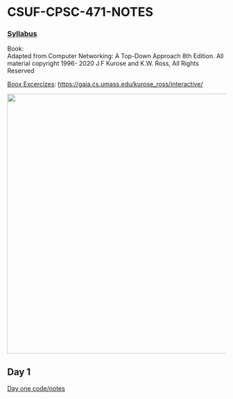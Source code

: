 # CSUF-CPSC-471-NOTES
### [Syllabus](https://github.com/jlursenbach/CSUF-CPSC-471-NOTES/blob/main/CPSC471-04%2013740%20Fri%20700pm-945pm%20Fall%202022%20Syllabus.pdf)
Book:   
Adapted from Computer Networking: A Top-Down 
Approach 8th Edition.  All material copyright 1996-
2020 J.F Kurose and K.W. Ross, All Rights Reserved  

[Boox Excercizes](https://gaia.cs.umass.edu/kurose_ross/interactive/):
https://gaia.cs.umass.edu/kurose_ross/interactive/

[<img src = "https://github.com/jlursenbach/CSUF-MATH-320-MATHEMATICAL-COMPUTATION-NOTES/blob/main/data/CPSC%20320%20card.jpg" width = "600">](https://github.com/jlursenbach/CSUF-MATH-320-MATHEMATICAL-COMPUTATION-NOTES/blob/main/data/CPSC%20320%20card.jpg)



## Day 1
[Day one code/notes](https://github.com/jlursenbach/CSUF-MATH-320-MATHEMATICAL-COMPUTATION-NOTES/blob/main/day_1.m)

